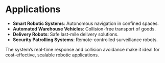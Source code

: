 # Applications

- **Smart Robotic Systems**: Autonomous navigation in confined spaces.
- **Automated Warehouse Vehicles**: Collision-free transport of goods.
- **Delivery Robots**: Safe last-mile delivery solutions.
- **Security Patrolling Systems**: Remote-controlled surveillance robots.

The system’s real-time response and collision avoidance make it ideal for cost-effective, scalable robotic applications.
